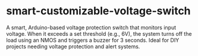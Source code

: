 # smart-customizable-voltage-switch
A smart, Arduino-based voltage protection switch that monitors input voltage. When it exceeds a set threshold (e.g., 6V), the system turns off the load using an NMOS and triggers a buzzer for 3 seconds. Ideal for DIY projects needing voltage protection and alert systems.
